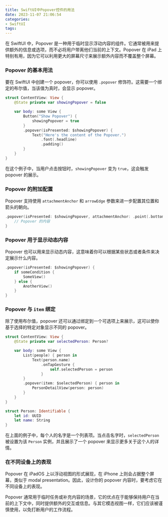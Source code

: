 ```yaml
---
title: SwiftUI中Popover控件的用法
date: 2023-11-07 21:06:54
categories:
- SwiftUI
tags:
---
```

在 SwiftUI 中，Popover 是一种用于临时显示浮动内容的组件。它通常被用来提供额外的信息或选项，而不必将用户带离他们当前的上下文。Popover 在 iPad 上特别有用，因为它可以利用更大的屏幕尺寸来展示额外内容而不覆盖整个屏幕。

### Popover 的基本用法

要在 SwiftUI 中创建一个 popover，你可以使用 `.popover` 修饰符。这需要一个绑定的布尔值，当该值为真时，会显示 popover。

```swift
struct ContentView: View {
    @State private var showingPopover = false

    var body: some View {
        Button("Show Popover") {
            showingPopover = true
        }
        .popover(isPresented: $showingPopover) {
            Text("Here's the content of the Popover.")
                .font(.headline)
                .padding()
        }
    }
}
```

在这个例子中，当用户点击按钮时，`showingPopover` 变为 `true`，这会触发 popover 的展示。

### Popover 的附加配置

Popover 支持使用 `attachmentAnchor` 和 `arrowEdge` 参数来进一步配置其位置和箭头的朝向。

```swift
.popover(isPresented: $showingPopover, attachmentAnchor: .point(.bottom), arrowEdge: .top) {
    // Popover 的内容
}
```

### Popover 用于显示动态内容

Popover 也可以用来显示动态内容，这意味着你可以根据某些状态或者条件来决定展示什么内容。

```swift
.popover(isPresented: $showingPopover) {
    if someCondition {
        SomeView()
    } else {
        AnotherView()
    }
}
```

### Popover 与 `item` 绑定

除了使用布尔值，popover 还可以通过绑定到一个可选项上来展示，这可以使你基于选择的特定对象显示不同的 popover。

```swift
struct ContentView: View {
    @State private var selectedPerson: Person?

    var body: some View {
        List(people) { person in
            Text(person.name)
                .onTapGesture {
                    self.selectedPerson = person
                }
        }
        .popover(item: $selectedPerson) { person in
            PersonDetailView(person: person)
        }
    }
}

struct Person: Identifiable {
    let id: UUID
    let name: String
}
```

在上面的例子中，每个人的名字是一个列表项。当点击名字时，`selectedPerson` 被设置为该 `Person` 实例，并且展示了一个 popover 来显示更多关于这个人的详情。

### 在不同设备上的表现

Popover 在 iPadOS 上以浮动视图的形式展现，在 iPhone 上则会占据整个屏幕，类似于 modal presentation。因此，设计你的 popover 内容时，要考虑它在不同设备上的表现。

Popover 通常用于临时任务或补充内容的场景，它的优点在于能够保持用户在当前的上下文中，同时提供额外的交互或信息。与其它模态视图一样，它们应该被谨慎使用，以免打断用户的工作流程。
